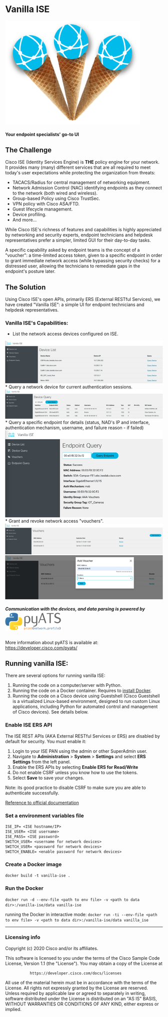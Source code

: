 # Vanilla ISE
<img src="img/vanilla ISE.png">

#### Your endpoint specialists' go-to UI
## The Challenge

Cisco ISE (Identity Services Engine) is **THE** policy engine for your network. It provides many (many) different services that are all required to meet today's user expectations while protecting the organization from threats:
* TACACS/Radius for central management of networking equipment.
* Network Admission Control (NAC) identifying endpoints as they connect to the network (both wired and wireless).
* Group-based Policy using Cisco TrustSec.
* VPN policy with Cisco ASA/FTD.
* Guest lifecycle management.
* Device profiling.
* And more...

While Cisco ISE's richness of features and capabilities is highly appreciated by networking and security experts, endpoint technicians and helpdesk representatives prefer a simpler, limited GUI for their day-to-day tasks.

A specific capability asked by endpoint teams is the concept of a "voucher": a time-limited access token, given to a specific endpoint in order to grant immediate network access (while bypassing security checks) for a distressed user, allowing the technicians to remediate gaps in the endpoint's posture later.

## The Solution

Using Cisco ISE's open APIs, primarily ERS (External RESTful Services), we have created "Vanilla ISE": a simple UI for endpoint technicians and helpdesk representatives.

### Vanilla ISE's Capabilities:
* List the network access devices configured on ISE.
<img src="img/device list.png">
* Query a network device for current authentication sessions.
<img src="img/device query.png">
* Query a specific endpoint for details (status, NAD's IP and interface, authentication mechanism, username, and failure reason - if failed)
<img src="img/endpoint query.png">
* Grant and revoke network access "vouchers".
<img src="img/voucher list.png">
<img src="img/add voucher.png">

##### Communication with the devices, and data parsing is powered by <img src="/img/pyats.png">
More information about pyATS is available at: https://developer.cisco.com/pyats/
## Running vanilla ISE:

There are several options for running vanilla ISE:
1. Running the code on a computer/server with Python.
2. Running the code on a Docker container. Requires to <a href="https://docs.docker.com/get-docker/"> install Docker</a>.
3. Running the code on a Cisco device using Guestshell (Cisco Guestshell is a virtualized Linux-based environment, designed to run custom Linux applications, including Python for automated control and management of Cisco devices). See details below.

### Enable ISE ERS API

The ISE REST APIs (AKA External RESTful Services or ERS) are disabled by default for security. You must enable it:
1. Login to your ISE PAN using the admin or other SuperAdmin user.
2. Navigate to **Administration** > **System** > **Settings** and select **ERS Settings** from the left panel.
4. Enable the ERS APIs by selecting **Enable ERS for Read/Write**
5. Do not enable CSRF unless you know how to use the tokens.
6. Select **Save** to save your changes.

Note: its good practice to disable CSRF to make sure you are able to authenticate successfully.

<a href="https://community.cisco.com/t5/security-documents/ise-ers-api-examples/ta-p/3622623#toc-hId--623796905"> Reference to official documentation </a>

### Set a environment variables file
```
ISE_IP= <ISE hostname/IP>
ISE_USER= <ISE username>
ISE_PASS= <ISE password>
SWITCH_USER= <username for network devices>
SWITCH_USER= <password for network devices>
SWITCH_ENABLE= <enable password for network devices>
```

### Create a Docker image
`docker build -t vanilla-ise .`

### Run the Docker
`docker run -d --env-file <path to env file> -v <path to data dir>:/vanilla-ise/data vanilla-ise`

running the Docker in interactive mode:
`docker run -ti --env-file <path to env file> -v <path to data dir>:/vanilla-ise/data vanilla_ise`

----
### Licensing info
Copyright (c) 2020 Cisco and/or its affiliates.

This software is licensed to you under the terms of the Cisco Sample
Code License, Version 1.1 (the "License"). You may obtain a copy of the
License at

               https://developer.cisco.com/docs/licenses

All use of the material herein must be in accordance with the terms of
the License. All rights not expressly granted by the License are
reserved. Unless required by applicable law or agreed to separately in
writing, software distributed under the License is distributed on an "AS
IS" BASIS, WITHOUT WARRANTIES OR CONDITIONS OF ANY KIND, either express
or implied.
